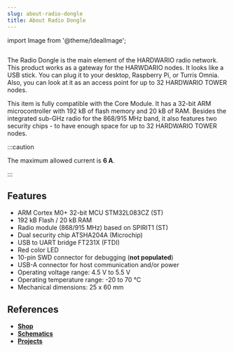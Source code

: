 ```yaml
---
slug: about-radio-dongle
title: About Radio Dongle
---
```

import Image from '@theme/IdealImage';

<div class="container">
  <div class="row">
    <div class="col col--4">
      <div><Image img={require('./1-wire-module.png')} /></div>
    </div>
    <div class="col col--6">
      <p>
        The Radio Dongle is the main element of the HARDWARIO radio network. This product works as a gateway for the HARWDARIO nodes. It looks like a USB stick. You can plug it to your desktop, Raspberry Pi, or Turris Omnia. Also, you can look at it as an access point for up to 32 HARDWARIO TOWER nodes.
      </p>
      <p>
        This item is fully compatible with the Core Module. It has a 32-bit ARM microcontroller with 192 kB of flash memory and 20 kB of RAM. Besides the integrated sub-GHz radio for the 868/915 MHz band, it also features two security chips - to have enough space for up to 32 HARDWARIO TOWER nodes.
      </p>
    </div>
  </div>
</div>

:::caution

The maximum allowed current is **6 A**.

:::


## Features
- ARM Cortex M0+ 32-bit MCU STM32L083CZ (ST)
- 192 kB Flash / 20 kB RAM
- Radio module (868/915 MHz) based on SPIRIT1 (ST)
- Dual security chip ATSHA204A (Microchip)
- USB to UART bridge FT231X (FTDI)
- Red color LED
- 10-pin SWD connector for debugging (**not populated**)
- USB-A connector for host communication and/or power
- Operating voltage range: 4.5 V to 5.5 V
- Operating temperature range: -20 to 70 °C
- Mechanical dimensions: 25 x 60 mm

## References
- [**Shop**](https://shop.hardwario.com/radio-dongle/)
- [**Schematics**](https://github.com/hardwario/bc-hardware/tree/master/out/bc-usb-dongle)
- [**Projects**](https://www.hackster.io/hardwario/projects?part_id=73696)
